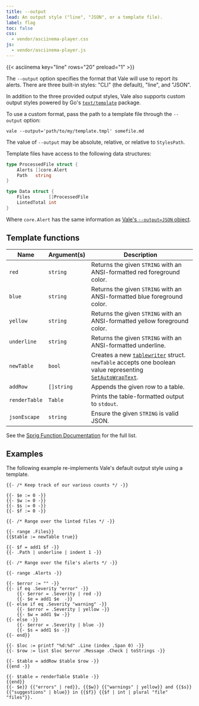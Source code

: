 ```yaml
---
title: --output
lead: An output style ("line", "JSON", or a template file).
label: flag
toc: false
css:
  - vendor/asciinema-player.css
js:
  - vendor/asciinema-player.js
---
```


{{< asciinema key="line" rows="20" preload="1" >}}

The `--output` option specifies the format that Vale will use to report its
alerts. There are three built-in styles: "CLI" (the default), "line", and
"JSON".

In addition to the three provided output styles, Vale also supports custom
output styles powered by Go's [`text/template`][1] package.

To use a custom format, pass the path to a template file through the
`--output` option:

```shell
vale --output='path/to/my/template.tmpl' somefile.md
```

The value of `--output` may be absolute, relative, or relative to `StylesPath`.

Template files have access to the following data structures:

```go
type ProcessedFile struct {
    Alerts []core.Alert
    Path   string
}

type Data struct {
    Files       []ProcessedFile
    LintedTotal int
}
```

Where `core.Alert` has the same information as
[Vale's `--output=JSON` object](https://vale.sh/docs/integrations/guide/#--outputjson).

## Template functions

| Name          | Argument(s) | Description                                                                                                  |
|---------------|-------------|--------------------------------------------------------------------------------------------------------------|
| `red`         | `string`    | Returns the given `STRING` with an ANSI-formatted red foreground color.                                      |
| `blue`        | `string`    | Returns the given `STRING` with an ANSI-formatted blue foreground color.                                     |
| `yellow`      | `string`    | Returns the given `STRING` with an ANSI-formatted yellow foreground color.                                   |
| `underline`   | `string`    | Returns the given `STRING` with an ANSI-formatted underline.                                                 |
| `newTable`    | `bool`      | Creates a new [`tablewriter`][2] struct. `newTable` accepts one boolean value representing [`SetAutoWrapText`][2]. |
| `addRow`      | `[]string`  | Appends the given row to a table.                                                                            |
| `renderTable` | `Table`     | Prints the table-formatted output to `stdout`.                                                               |
| `jsonEscape`  | `string`    | Ensure the given `STRING` is valid JSON.                                                                     |

See the [Sprig Function Documentation][4] for the full list.

## Examples

The following example re-implements Vale's default output style using a
template.

```go-text-template
{{- /* Keep track of our various counts */ -}}

{{- $e := 0 -}}
{{- $w := 0 -}}
{{- $s := 0 -}}
{{- $f := 0 -}}

{{- /* Range over the linted files */ -}}

{{- range .Files}}
{{$table := newTable true}}

{{- $f = add1 $f -}}
{{- .Path | underline | indent 1 -}}

{{- /* Range over the file's alerts */ -}}

{{- range .Alerts -}}

{{- $error := "" -}}
{{- if eq .Severity "error" -}}
    {{- $error = .Severity | red -}}
    {{- $e = add1 $e  -}}
{{- else if eq .Severity "warning" -}}
    {{- $error = .Severity | yellow -}}
    {{- $w = add1 $w -}}
{{- else -}}
    {{- $error = .Severity | blue -}}
    {{- $s = add1 $s -}}
{{- end}}

{{- $loc := printf "%d:%d" .Line (index .Span 0) -}}
{{- $row := list $loc $error .Message .Check | toStrings -}}

{{- $table = addRow $table $row -}}
{{end -}}

{{- $table = renderTable $table -}}
{{end}}
{{- $e}} {{"errors" | red}}, {{$w}} {{"warnings" | yellow}} and {{$s}} {{"suggestions" | blue}} in {{$f}} {{$f | int | plural "file" "files"}}.
```

[1]: https://golang.org/pkg/text/template/
[2]: https://github.com/olekukonko/tablewriter#ascii-table-writer
[3]: https://godoc.org/github.com/olekukonko/tablewriter#Table.SetAutoWrapText
[4]: http://masterminds.github.io/sprig/
